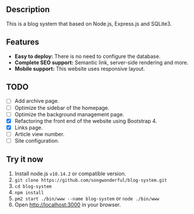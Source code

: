 ## Description
This is a blog system that based on Node.js, Express.js and SQLite3.

## Features
+ **Easy to deploy:** There is no need to configure the database.
+ **Complete SEO support:** Semantic link, server-side rendering and more.
+ **Mobile support:** This website uses responsive layout.

## TODO
- [ ] Add archive page.
- [ ] Optimize the sidebar of the homepage.
- [ ] Optimize the background management page.
- [x] Refactoring the front end of the website using Bootstrap 4.
- [x] Links page.
- [ ] Article view number.
- [ ] Site configuration.

## Try it now
1. Install node.js `v10.14.2` or compatible version.
2. `git clone https://github.com/songwonderful/blog-system.git`
3. `cd blog-system`
4. `npm install`
5. `pm2 start ./bin/www --name blog-system` or `node ./bin/www`
6. Open [http://localhost:3000](http://localhost:3000) in your browser.

